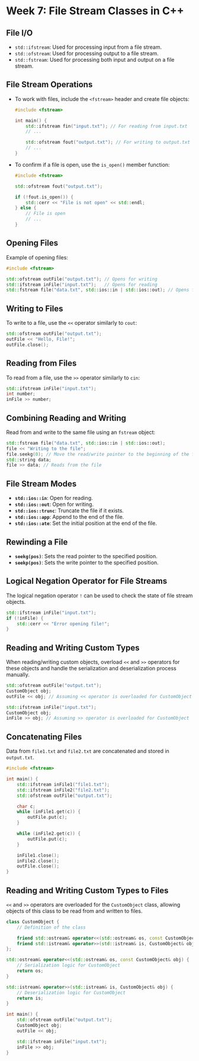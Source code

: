 # Week 7: File Stream Classes in C++

## File I/O

- `std::ifstream`: Used for processing input from a file stream.
- `std::ofstream`: Used for processing output to a file stream.
- `std::fstream`: Used for processing both input and output on a file stream.

## File Stream Operations

- To work with files, include the `<fstream>` header and create file objects:

  ```cpp
  #include <fstream>

  int main() {
      std::ifstream fin("input.txt"); // For reading from input.txt
      // ...

      std::ofstream fout("output.txt"); // For writing to output.txt
      // ...
  }
  ```

- To confirm if a file is open, use the `is_open()` member function:

  ```cpp
  #include <fstream>

  std::ofstream fout("output.txt");

  if (!fout.is_open()) {
      std::cerr << "File is not open" << std::endl;
  } else {
      // File is open
      // ...
  }
  ```

## Opening Files

Example of opening files:

  ```cpp
  #include <fstream>

  std::ofstream outFile("output.txt"); // Opens for writing
  std::ifstream inFile("input.txt");   // Opens for reading
  std::fstream file("data.txt", std::ios::in | std::ios::out); // Opens for both reading and writing
  ```

## Writing to Files

To write to a file, use the `<<` operator similarly to `cout`:

  ```cpp
  std::ofstream outFile("output.txt");
  outFile << "Hello, File!";
  outFile.close();
  ```

## Reading from Files

To read from a file, use the `>>` operator similarly to `cin`:

  ```cpp
  std::ifstream inFile("input.txt");
  int number;
  inFile >> number;
  ```

## Combining Reading and Writing

Read from and write to the same file using an `fstream` object:

  ```cpp
  std::fstream file("data.txt", std::ios::in | std::ios::out);
  file << "Writing to the file";
  file.seekg(0); // Move the read/write pointer to the beginning of the file
  std::string data;
  file >> data; // Reads from the file
  ```

## File Stream Modes

- **`std::ios::in`**: Open for reading.
- **`std::ios::out`**: Open for writing.
- **`std::ios::trunc`**: Truncate the file if it exists.
- **`std::ios::app`**: Append to the end of the file.
- **`std::ios::ate`**: Set the initial position at the end of the file.

## Rewinding a File

- **`seekg(pos)`**: Sets the read pointer to the specified position.
- **`seekp(pos)`**: Sets the write pointer to the specified position.

## Logical Negation Operator for File Streams

The logical negation operator `!` can be used to check the state of file stream objects.

  ```cpp
  std::ifstream inFile("input.txt");
  if (!inFile) {
      std::cerr << "Error opening file!";
  }
  ```

## Reading and Writing Custom Types

When reading/writing custom objects, overload `<<` and `>>` operators for these objects and handle the serialization and deserialization process manually.

  ```cpp
  std::ofstream outFile("output.txt");
  CustomObject obj;
  outFile << obj; // Assuming << operator is overloaded for CustomObject

  std::ifstream inFile("input.txt");
  CustomObject obj;
  inFile >> obj; // Assuming >> operator is overloaded for CustomObject
  ```

## Concatenating Files

Data from `file1.txt` and `file2.txt` are concatenated and stored in `output.txt`.

  ```cpp
  #include <fstream>

  int main() {
      std::ifstream inFile1("file1.txt");
      std::ifstream inFile2("file2.txt");
      std::ofstream outFile("output.txt");

      char c;
      while (inFile1.get(c)) {
          outFile.put(c);
      }

      while (inFile2.get(c)) {
          outFile.put(c);
      }

      inFile1.close();
      inFile2.close();
      outFile.close();
  }
  ```

## Reading and Writing Custom Types to Files

`<<` and `>>` operators are overloaded for the `CustomObject` class, allowing objects of this class to be read from and written to files.

  ```cpp
  class CustomObject {
      // Definition of the class

      friend std::ostream& operator<<(std::ostream& os, const CustomObject& obj);
      friend std::istream& operator>>(std::istream& is, CustomObject& obj);
  };

  std::ostream& operator<<(std::ostream& os, const CustomObject& obj) {
      // Serialization logic for CustomObject
      return os;
  }

  std::istream& operator>>(std::istream& is, CustomObject& obj) {
      // Deserialization logic for CustomObject
      return is;
  }

  int main() {
      std::ofstream outFile("output.txt");
      CustomObject obj;
      outFile << obj;

      std::ifstream inFile("input.txt");
      inFile >> obj;
  }
  ```